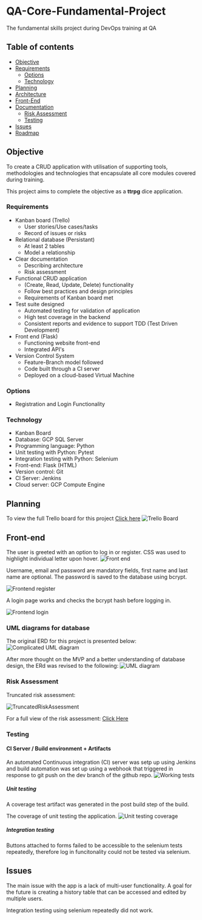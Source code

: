 # QA-Core-Fundamental-Project
The fundamental skills project during DevOps training at QA

## Table of contents

- [Objective](#objective)
- [Requirements](#requirements)
    - [Options](#options)
    - [Technology](#technology)
- [Planning](#planning)
- [Architecture](#architecture)
- [Front-End](#front-end)
- [Documentation](#documentation)
    - [Risk Assessment](#risk-assessment)
    - [Testing](#testing)
- [Issues](#issues)
- [Roadmap](#roadmap)
## Objective
To create a CRUD application with utilisation of supporting tools, methodologies and technologies that encapsulate all core modules covered during training.

This project aims to complete the objective as a **ttrpg** dice application.

### Requirements

- Kanban board (Trello)
    - User stories/Use cases/tasks
    - Record of issues or risks
- Relational database (Persistant)
    - At least 2 tables
    - Model a relationship
- Clear documentation
    - Describing architecture
    - Risk assessment
- Functional CRUD application
    - (Create, Read, Update, Delete) functionality
    - Follow best practices and design principles
    - Requirements of Kanban board met
- Test suite designed
    - Automated testing for validation of application
    - High test coverage in the backend
    - Consistent reports and evidence to support TDD (Test Driven Development)
- Front end (Flask)
    - Functioning website front-end
    - Integrated API's
- Version Control System
    - Feature-Branch model followed
    - Code built through a CI server
    - Deployed on a cloud-based Virtual Machine


### Options
- Registration and Login Functionality

### Technology
- Kanban Board
- Database: GCP SQL Server
- Programming language: Python
- Unit testing with Python: Pytest
- Integration testing with Python: Selenium
- Front-end: Flask (HTML)
- Version control: Git
- CI Server: Jenkins
- Cloud server: GCP Compute Engine

## Planning
To view the full Trello board for this project [Click here](https://trello.com/b/Xogn4d4n/devop-core-fundamentals)
![Trello Board](images/trello.png)

## Front-end
The user is greeted with an option to log in or register. CSS was used to highlight individual letter upon hover.
![Front end](images/frontend-front.png)

Username, email and password are mandatory fields, first name and last name are optional. The password is saved to the database using bcrypt.

![Frontend register](images/frontend-register.png)

A login page works and checks the bcrypt hash before logging in.

![Frontend login](images/frontend-login.png)

### UML diagrams for database
The original ERD for this project is presented below:
![Complicated UML diagram](images/databaseUML.svg)

After more thought on the MVP and a better understanding of database design, the ERd was revised to the following:
![UML diagram](images/MVPdatabaseUML.svg)

### Risk Assessment
Truncated risk assessment:

![TruncatedRiskAssessment](images/risk-truncated.png)

For a full view of the risk assessment:
[Click Here](https://docs.google.com/spreadsheets/d/1WqFukyaTO323GE5MpPM3VZ9UM3vmW91j-5BNtHYZGrc/edit?usp=sharing)

### Testing

#### CI Server / Build environment + Artifacts
An automated Continuous integration (CI) server was setp up using Jenkins and build automation was set up using a webhook that triggered in response to git push on the dev branch of the github repo.
![Working tests](images/CI-testing.png)

##### Unit testing
A coverage test artifact was generated in the post build step of the build.

The coverage of unit testing the application.
![Unit testing coverage](images/coverage.png)

##### Integration testing
Buttons attached to forms failed to be accessible to the selenium tests repeatedly, therefore log in funcitonality could not be tested via selenium.


## Issues
The main issue with the app is a lack of multi-user functionality. A goal for the future is creating a history table that can be accessed and edited by multiple users.

Integration testing using selenium repeatedly did not work.